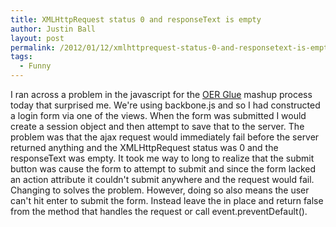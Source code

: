 ```yaml
---
title: XMLHttpRequest status 0 and responseText is empty
author: Justin Ball
layout: post
permalink: /2012/01/12/xmlhttprequest-status-0-and-responsetext-is-empty/
tags:
  - Funny
---
```

I ran across a problem in the javascript for the [OER Glue][1] mashup process today that surprised me. We're using backbone.js and so I had constructed a login form via one of the views. When the form was submitted I would create a session object and then attempt to save that to the server. The problem was that the ajax request would immediately fail before the server returned anything and the XMLHttpRequest status was 0 and the responseText was empty. It took me way to long to realize that the submit button was cause the form to attempt to submit and since the form lacked an action attribute it couldn't submit anywhere and the request would fail. Changing  to  solves the problem. However, doing so also means the user can't hit enter to submit the form. Instead leave the  in place and return false from the method that handles the request or call event.preventDefault().

 [1]: http://www.oerglue.com